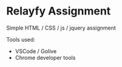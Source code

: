 # Relayfy Assignment
Simple HTML / CSS / js / jquery assignment

Tools used: 
- VSCode / Golive
- Chrome developer tools
